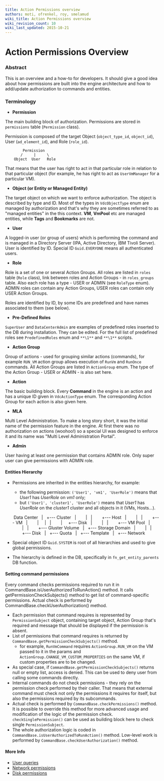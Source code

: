 ```yaml
---
title: Action Permissions overview
authors: moti, ofrenkel, roy, smelamud
wiki_title: Action Permissions overview
wiki_revision_count: 10
wiki_last_updated: 2015-10-21
---
```


# Action Permissions Overview

### Abstract

This is an overview and a how-to for developers. It should give a good idea about how permissions are built into the engine architecture and how to add/update authorization to commands and entities.

### Terminology

*   **Permission**

The main building block of authorization. Permissions are stored in `permissions` table (`Permission` class).

Permission is composed of the target Object (`object_type_id`, `object_id`), User (`ad_element_id`), and Role (`role_id`).

            Permission
           /     |     \
        Object  User   Role

That means that the user has right to act in that particular role in relation to that particular object (for example, he has right to act as `UserVmManager` for a particular VM).

*   **Object (or Entity or Managed Entity)**

The target object on which we want to enforce authorization. The object is described by type and ID. Most of the types in `VdcObjectType` enum are managed by authorization and that's why they are sometimes referred to as "managed entities" in the this context. **VM**, **VmPool** etc are managed entities, while **Tags** and **Bookmarks** are not.

*   **User**

A logged-in user (or group of users) which is performing the command and is managed in a Directory Server (IPA, Active Directory, IBM Tivoli Server). User is identified by ID. Special ID `Guid.EVERYONE` means all authenticated users.

*   **Role**

Role is a set of one or several Action Groups. All roles are listed in `roles` table (`Role` class), link between roles and Action Groups - in `roles_groups` table. Also each role has a type - USER or ADMIN (see `RoleType` enum). ADMIN roles can contain any Action Groups, USER roles can contain only USER Action Groups.

Roles are identified by ID, by some IDs are predefined and have names associated to them (see below).

*   **Pre-Defined Roles**

`SuperUser` and `DataCenterAdmin` are examples of predefined roles inserted to the DB during installation. They can be edited. For the full list of predefined roles see `PredefinedRoles` enum and `**\1**` and `**\1**` scripts.

*   **Action Group**

Group of actions - used for grouping similar actions (commands), for example `RUN_VM` action group allows execution of `RunVm` and `RunOnce` commands. All Action Groups are listed in `ActionGroup` enum. The type of the Action Group - USER or ADMIN - is also set here.

*   **Action**

The basic building block. Every **Command** in the engine is an action and has a unique ID given in `VdcActionType` enum. The corresponding Action Group for each action is also given here.

*   **MLA**

Multi Level Administration. To make a long story short, it was the initial name of the permission feature in the engine. At first there was no authorization on actions (woohoo!) so a special UI was designed to enforce it and its name was "Multi Level Administration Portal".

*   **Admin**

User having at least one permission that contains ADMIN role. Only super user can give permissions with ADMIN role.

#### Entities Hierarchy

*   Permissions are inherited in the entities hierarchy, for example:
    -   the following permission: `('User1', 'vm1', 'UserRole')` means that *User1* has *UserRole* on *vm1* only;
    -   but `('User1', 'cluster1', 'UserRole')` means that *User1* has *UserRole* on the *cluster1* cluster and all objects in it (VMs, Hosts...).

       Data Center
        |
        +--- Cluster
        |        |
        |        +--- Host
        |        |
        |        +--- VM
        |        |     |
        |        |     +--- Disk
        |        |
        |        +--- VM Pool
        |        |
        |        +--- Gluster Volume
        |
        +--- Storage Domain
        |        |
        |        +--- Disk
        |
        +--- Quota
        |
        +--- Template
        |
        +--- Network

*   Special object ID `Guid.SYSTEM` is root of all hierarchies and used to give global permissions.
*   The hierarchy is defined in the DB, specifically in `fn_get_entity_parents` DB function.

#### Setting command permissions

Every command checks permissions required to run it in CommandBase.isUserAuthorizedToRunAction() method. It calls getPermissionCheckSubjects() method to get list of command-specific permissions. Actual check is performed by CommandBase.checkUserAuthorization() method.

*   Each permission that command requires is represented by `PermissionSubject` object, containing target object, Action Group that's required and message that should be displayed if the permission is absent.
*   List of permissions that command requires is returned by `CommandBase.getPermissionCheckSubjects()` method.
    -   for example, `RunVmCommand` requires `ActionGroup.RUN_VM` on the VM passed to it in the params and `ActionGroup.CHANGE_VM_CUSTOM_PROPERTIES` on the same VM, if custom properties are to be changed.
*   As special case, if `CommandBase.getPermissionCheckSubjects()` returns null or empty list, access is denied. This can be used to deny user from calling some commands directly.
*   Internal commands do not check permissions - they rely on the permission check performed by their caller. That means that external command must check not only the permissions it requires for itself, but also the permissions required by its subcommands.
*   Actual check is performed by `CommandBase.checkPermissions()` method. It is possible to override this method for more advanced usage and modification of the logic of the permission check. `checkSinglePermission()` can be used as building block here to check single `PermissionSubject`.
*   The whole authorization logic is coded in `CommandBase.isUserAuthorizedToRunAction()` method. Low-level work is performed by `CommandBase.checkUserAuthorization()` method.

#### More Info

*   [User queries](Features/User_Portal_Permissions)
*   [Network permissions](Features/NetworkPermissions)
*   [Disk permissions](Features/DiskPermissions)
